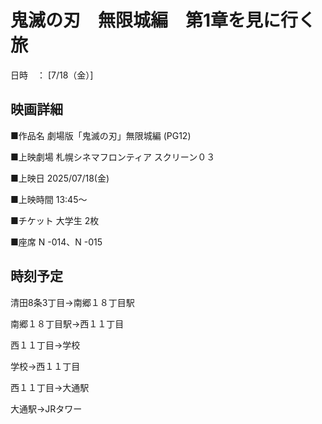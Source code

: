 # 鬼滅の刃　無限城編　第1章を見に行く旅
日時　： [7/18（金）]

## 映画詳細
■作品名 劇場版「鬼滅の刃」無限城編 (PG12)

■上映劇場 札幌シネマフロンティア スクリーン０３

■上映日 2025/07/18(金)

■上映時間 13:45～

■チケット 大学生 2枚

■座席 N -014、N -015

## 時刻予定
清田8条3丁目→南郷１８丁目駅

南郷１８丁目駅→西１１丁目

西１１丁目→学校

学校→西１１丁目

西１１丁目→大通駅

大通駅→JRタワー




